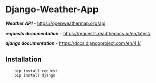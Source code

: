 # Django-Weather-App

___Weather API___ - https://openweathermap.org/api

___requests documentation___ - https://requests.readthedocs.io/en/latest/

___django documentation___ - https://docs.djangoproject.com/en/4.1/

## Installation
```commandline
    pip install request
    pip install django
```

